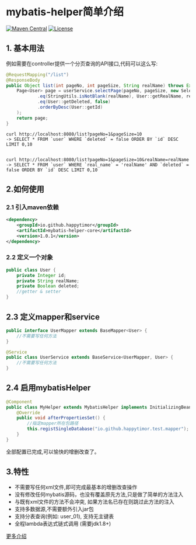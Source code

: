 # mybatis-helper简单介绍

[![Maven Central](https://img.shields.io/maven-central/v/io.github.happytimor/mybatis-helper-core.svg?label=Maven%20Central)](https://mvnrepository.com/artifact/io.github.happytimor/mybatis-helper-core)
[![License](https://img.shields.io/badge/license-Apache%202-4EB1BA.svg)](https://www.apache.org/licenses/LICENSE-2.0.html)

## 1. 基本用法
例如需要在controller提供一个分页查询的API接口,代码可以这么写:
``` java
@RequestMapping("/list")
@ResponseBody
public Object list(int pageNo, int pageSize, String realName) throws Exception {
    Page<User> page = userService.selectPage(pageNo, pageSize, new SelectWrapper<User>()
            .eq(StringUtils.isNotBlank(realName), User::getRealName, realName)
            .eq(User::getDeleted, false)
            .orderByDesc(User::getId)
    );
    return page;
}
```
``` linux
curl http://localhost:8080/list?pageNo=1&pageSize=10
-> SELECT * FROM `user` WHERE `deleted` = false ORDER BY `id` DESC LIMIT 0,10


curl http://localhost:8080/list?pageNo=1&pageSize=10&realName=realName
-> SELECT * FROM `user` WHERE `real_name` = 'realName' AND `deleted` = false ORDER BY `id` DESC LIMIT 0,10

```
## 2.如何使用
### 2.1 引入maven依赖
``` xml
<dependency>
    <groupId>io.github.happytimor</groupId>
    <artifactId>mybatis-helper-core</artifactId>
    <version>1.0.1</version>
</dependency>
```

### 2.2 定义一个对象
``` java
public class User {
    private Integer id;
    private String realName;
    private Boolean deleted;
    //getter & setter
}
```

## 2.3 定义mapper和service
``` java
public interface UserMapper extends BaseMapper<User> {
    //不需要写任何方法
}
```
``` java
@Service
public class UserService extends BaseService<UserMapper, User> {
    //不需要写任何方法
}
```
## 2.4 启用mybatisHelper
``` java
@Component
public class MyHelper extends MybatisHelper implements InitializingBean {
    @Override
    public void afterPropertiesSet() {
        //指定mapper所在包路径
        this.registSingleDatabase("io.github.happytimor.test.mapper");
    }
}
```
全部配置已完成,可以愉快的增删改查了。

## 3.特性
- 不需要写任何xml文件,即可完成最基本的增删改查操作
- 没有修改任何mybatis源码，也没有覆盖原先方法,只是做了简单的方法注入
- 与既有xml文件的方法不会冲突, 如果方法名已存在则跳过此方法的注入
- 支持多数据源,不需要额外引入jar包
- 支持分表查询(例如: user_01), 支持无主键表
- 全程lambda表达式链式调用 (需要jdk1.8+)


[更多介绍](api-introduce.md)